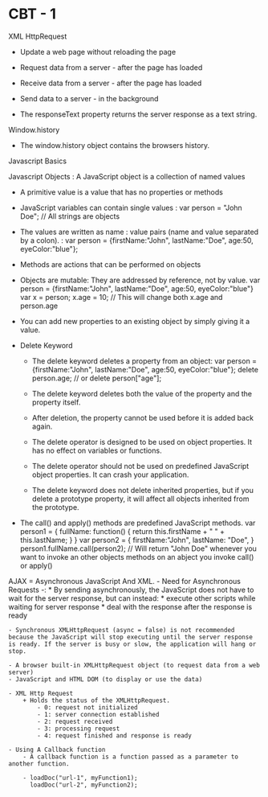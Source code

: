 # CBT - 1
XML HttpRequest

+ Update a web page without reloading the page
+ Request data from a server - after the page has loaded
+ Receive data from a server  - after the page has loaded
+ Send data to a server - in the background

+ The responseText property returns the server response as a text string.

Window.history

+ The window.history object contains the browsers history.

Javascript Basics

Javascript Objects : A JavaScript object is a collection of named values

+ A primitive value is a value that has no properties or methods

+ JavaScript variables can contain single values : var person = "John Doe";   // All strings are objects

+ The values are written as name : value pairs (name and value separated by a colon). : 
	var person = {firstName:"John", lastName:"Doe", age:50, eyeColor:"blue"};

+ Methods are actions that can be performed on objects

+ Objects are mutable: They are addressed by reference, not by value.
	var person = {firstName:"John", lastName:"Doe", age:50, eyeColor:"blue"}
	var x = person;
	x.age = 10;           // This will change both x.age and person.age

+ You can add new properties to an existing object by simply giving it a value.

+ Delete Keyword
	* The delete keyword deletes a property from an object:
	var person = {firstName:"John", lastName:"Doe", age:50, eyeColor:"blue"};
	delete person.age;   // or delete person["age"];

	* The delete keyword deletes both the value of the property and the property itself.

	* After deletion, the property cannot be used before it is added back again.

	* The delete operator is designed to be used on object properties. It has no effect on variables or functions.

	* The delete operator should not be used on predefined JavaScript object properties. It can crash your application.

	* The delete keyword does not delete inherited properties, but if you delete a prototype property, it will affect all objects inherited from the prototype.

+ The call() and apply() methods are predefined JavaScript methods.
	var person1 = {
  		fullName: function() {
    	return this.firstName + " " + this.lastName;
  		}
	}
	var person2 = {
	  firstName:"John",
	  lastName: "Doe",
	}
	person1.fullName.call(person2);  // Will return "John Doe"
	whenever you want to invoke an other objects methods on an abject you invoke call() or apply()

AJAX = Asynchronous JavaScript And XML.
	- Need for Asynchronous Requests -:
		* By sending asynchronously, the JavaScript does not have to wait for the server response, but can instead:
		* execute other scripts while waiting for server response
		* deal with the response after the response is ready

	- Synchronous XMLHttpRequest (async = false) is not recommended because the JavaScript will stop executing until the server response is ready. If the server is busy or slow, the application will hang or stop.

	- A browser built-in XMLHttpRequest object (to request data from a web server)
	- JavaScript and HTML DOM (to display or use the data)

	- XML Http Request
		+ Holds the status of the XMLHttpRequest.
			- 0: request not initialized
			- 1: server connection established
			- 2: request received
			- 3: processing request
			- 4: request finished and response is ready

	- Using A Callback function
		- A callback function is a function passed as a parameter to another function.

		- loadDoc("url-1", myFunction1);
		  loadDoc("url-2", myFunction2);

	

		





